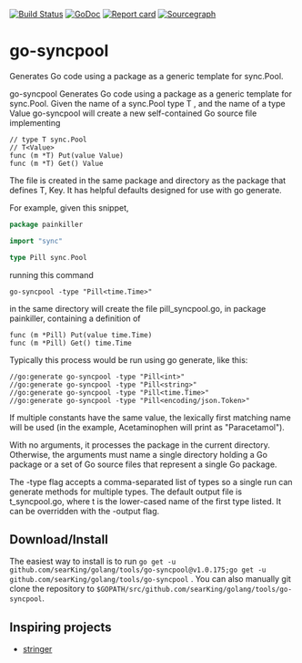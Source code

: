 [![Build Status](https://travis-ci.org/searKing/travis-ci.svg?branch=go-syncpool)](https://travis-ci.org/searKing/travis-ci)
[![GoDoc](https://godoc.org/github.com/searKing/golang/tools/go-syncpool?status.svg)](https://godoc.org/github.com/searKing/golang/tools/go-syncpool)
[![Report card](https://goreportcard.com/badge/github.com/searKing/golang/tools/go-syncpool)](https://goreportcard.com/report/github.com/searKing/golang/tools/go-syncpool)
[![Sourcegraph](https://sourcegraph.com/github.com/searKing/golang/-/badge.svg)](https://sourcegraph.com/github.com/searKing/travis-ci@go-syncpool?badge)

# go-syncpool

Generates Go code using a package as a generic template for sync.Pool.

go-syncpool Generates Go code using a package as a generic template for sync.Pool. Given the name of a sync.Pool type T
, and the name of a type Value go-syncpool will create a new self-contained Go source file implementing

```
// type T sync.Pool
// T<Value>
func (m *T) Put(value Value)
func (m *T) Get() Value
```

The file is created in the same package and directory as the package that defines T, Key. It has helpful defaults
designed for use with go generate.

For example, given this snippet,

```go
package painkiller

import "sync"

type Pill sync.Pool
```

running this command

```
go-syncpool -type "Pill<time.Time>"
```

in the same directory will create the file pill_syncpool.go, in package painkiller, containing a definition of

```
func (m *Pill) Put(value time.Time)
func (m *Pill) Get() time.Time
```

Typically this process would be run using go generate, like this:

```
//go:generate go-syncpool -type "Pill<int>"
//go:generate go-syncpool -type "Pill<string>"
//go:generate go-syncpool -type "Pill<time.Time>"
//go:generate go-syncpool -type "Pill<encoding/json.Token>"
```

If multiple constants have the same value, the lexically first matching name will be used (in the example, Acetaminophen
will print as "Paracetamol").

With no arguments, it processes the package in the current directory. Otherwise, the arguments must name a single
directory holding a Go package or a set of Go source files that represent a single Go package.

The -type flag accepts a comma-separated list of types so a single run can generate methods for multiple types. The
default output file is t_syncpool.go, where t is the lower-cased name of the first type listed. It can be overridden
with the -output flag.

## Download/Install

The easiest way to install is to
run `go get -u github.com/searKing/golang/tools/go-syncpool@v1.0.175;go get -u github.com/searKing/golang/tools/go-syncpool`
. You can also manually git clone the repository to `$GOPATH/src/github.com/searKing/golang/tools/go-syncpool`.

## Inspiring projects

* [stringer](https://godoc.org/golang.org/x/tools/cmd/stringer)

